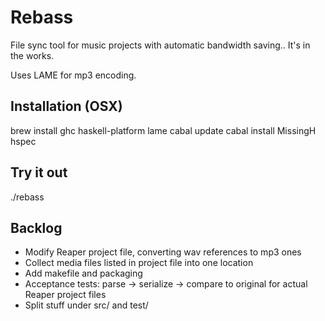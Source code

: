 Rebass
======

File sync tool  for music projects with automatic bandwidth saving.. It's in the works.

Uses LAME for mp3 encoding.

Installation (OSX)
------------------

brew install ghc haskell-platform lame
cabal update
cabal install MissingH hspec

Try it out
---------- 

./rebass

Backlog
-------

- Modify Reaper project file, converting wav references to mp3 ones
- Collect media files listed in project file into one location
- Add makefile and packaging
- Acceptance tests: parse -> serialize -> compare to original for actual Reaper project files
- Split stuff under src/ and test/
